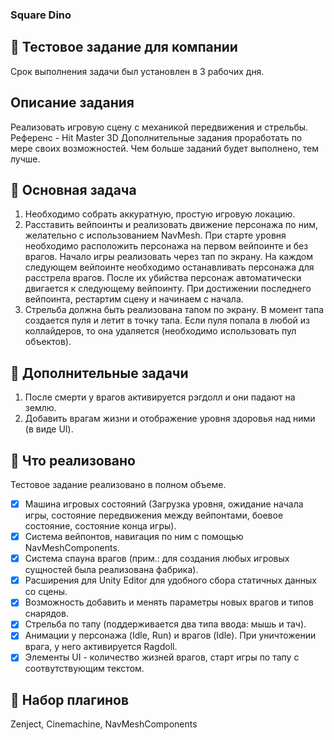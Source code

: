 ### Square Dino
## :dragon_face: Тестовое задание для компании
Срок выполнения задачи был установлен в 3 рабочих дня.

## Описание задания
Реализовать игровую сцену с механикой передвижения и
стрельбы. Референс - Hit Master 3D
Дополнительные задания проработать по мере своих
возможностей. Чем больше заданий будет выполнено,
тем лучше.

## :notebook: Основная задача
1. Необходимо собрать аккуратную, простую игровую локацию.
2. Расставить вейпоинты и реализовать движение персонажа по ним,
желательно с использованием NavMesh. При старте уровня необходимо
расположить персонажа на первом вейпоинте и без врагов. Начало игры
реализовать через тап по экрану. На каждом следующем вейпоинте
необходимо останавливать персонажа для расстрела врагов. После их
убийства персонаж автоматически двигается к следующему вейпоинту. При
достижении последнего вейпоинта, рестартим сцену и начинаем с начала.
3. Стрельба должна быть реализована тапом по экрану. В момент тапа
создается пуля и летит в точку тапа. Если пуля попала в любой из
коллайдеров, то она удаляется (необходимо использовать пул объектов).

## :notebook_with_decorative_cover: Дополнительные задачи
1. После смерти у врагов активируется рэгдолл
и они падают на землю.
2. Добавить врагам жизни и отображение
уровня здоровья над ними (в виде UI).

## :checkered_flag: Что реализовано
Тестовое задание реализовано в полном объеме.

- [x] Машина игровых состояний (Загрузка уровня, ожидание начала игры, состояние передвижения между вейпонтами, боевое состояние, состояние конца игры).
- [x] Система вейпонтов, навигация по ним с помощью NavMeshComponents.
- [x] Система спауна врагов (прим.: для создания любых игровых сущностей была реализована фабрика).
- [x] Расширения для Unity Editor для удобного сбора статичных данных со сцены.
- [x] Возможность добавить и менять параметры новых врагов и типов снарядов.
- [x] Стрельба по тапу (поддерживается два типа ввода: мышь и тач).
- [x] Анимации у персонажа (Idle, Run) и врагов (Idle). При уничтожении врага, у него активируется Ragdoll.
- [x] Элементы UI - количество жизней врагов, старт игры по тапу с соотвутствующим текстом.

## :link: Набор плагинов
Zenject, Cinemachine, NavMeshComponents
